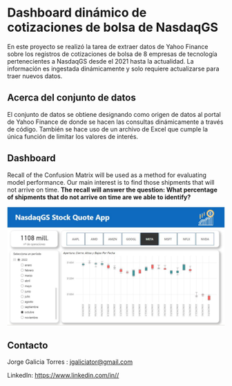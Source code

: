 # Dashboard dinámico de cotizaciones de bolsa de NasdaqGS 
En este proyecto se realizó la tarea de extraer datos de Yahoo Finance sobre los registros de cotizaciones de bolsa de 8 empresas de tecnología pertenecientes a NasdaqGS desde el 2021 hasta la actualidad. La informacíón es ingestada dinámicamente y solo requiere actualizarse para traer nuevos datos.


## Acerca del conjunto de datos

El conjunto de datos se obtiene designando como origen de datos al portal de Yahoo Finance de donde se hacen las consultas dinámicamente a través de código. También se hace uso de un archivo de Excel que cumple la única función de limitar los valores de interés.  


## Dashboard

Recall of the Confusion Matrix will be used as a method for evaluating model performance. Our main interest is to find those shipments that will not arrive on time. **The recall will answer the question: 
What percentage of shipments that do not arrive on time are we able to identify?**

![image](src/NasdaqDashboard.JPG)<br>


## Contacto

Jorge Galicia Torres : jgaliciator@gmail.com

LinkedIn: https://www.linkedin.com/in//
